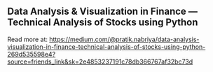 ## Data Analysis & Visualization in Finance — Technical Analysis of Stocks using Python

Read more at: https://medium.com/@pratik.nabriya/data-analysis-visualization-in-finance-technical-analysis-of-stocks-using-python-269d535598e4?source=friends_link&sk=2e4853237191c78db366767af32bc73d 
